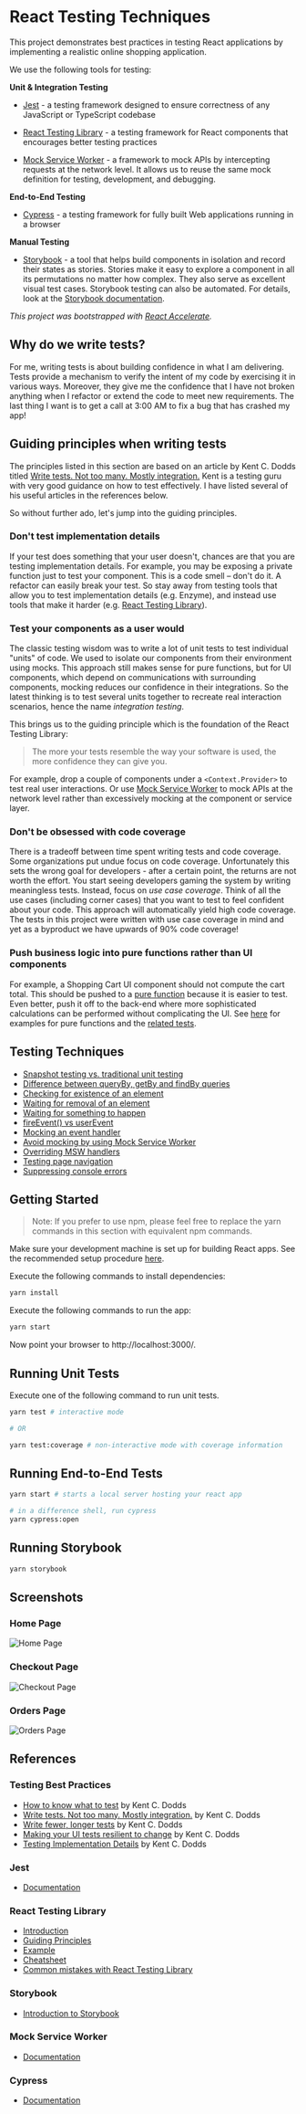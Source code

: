# React Testing Techniques

This project demonstrates best practices in testing React applications by
implementing a realistic online shopping application.

We use the following tools for testing:

**Unit & Integration Testing**

- [Jest](https://jestjs.io/) - a testing framework designed to ensure
  correctness of any JavaScript or TypeScript codebase

- [React Testing Library](https://testing-library.com/) - a testing framework
  for React components that encourages better testing practices

- [Mock Service Worker](https://mswjs.io/) - a framework to mock APIs by
  intercepting requests at the network level. It allows us to reuse the same
  mock definition for testing, development, and debugging.

**End-to-End Testing**

- [Cypress](https://www.cypress.io/) - a testing framework for fully built Web
  applications running in a browser

**Manual Testing**

- [Storybook](https://storybook.js.org/) - a tool that helps build components in
  isolation and record their states as stories. Stories make it easy to explore
  a component in all its permutations no matter how complex. They also serve as
  excellent visual test cases. Storybook testing can also be automated. For
  details, look at the
  [Storybook documentation](https://storybook.js.org/docs/react/workflows/testing-with-storybook).

_This project was bootstrapped with
[React Accelerate](https://github.com/PublicisSapient/cra-template-accelerate)._

## Why do we write tests?

For me, writing tests is about building confidence in what I am delivering.
Tests provide a mechanism to verify the intent of my code by exercising it in
various ways. Moreover, they give me the confidence that I have not broken
anything when I refactor or extend the code to meet new requirements. The last
thing I want is to get a call at 3:00 AM to fix a bug that has crashed my app!

## Guiding principles when writing tests

The principles listed in this section are based on an article by Kent C. Dodds
titled
[Write tests. Not too many. Mostly integration.](https://kentcdodds.com/blog/write-tests)
Kent is a testing guru with very good guidance on how to test effectively. I
have listed several of his useful articles in the references below.

So without further ado, let's jump into the guiding principles.

### Don't test implementation details

If your test does something that your user doesn't, chances are that you are
testing implementation details. For example, you may be exposing a private
function just to test your component. This is a code smell – don't do it. A
refactor can easily break your test. So stay away from testing tools that allow
you to test implementation details (e.g. Enzyme), and instead use tools that
make it harder (e.g. [React Testing Library](https://testing-library.com/)).

### Test your components as a user would

The classic testing wisdom was to write a lot of unit tests to test individual
"units" of code. We used to isolate our components from their environment using
mocks. This approach still makes sense for pure functions, but for UI
components, which depend on communications with surrounding components, mocking
reduces our confidence in their integrations. So the latest thinking is to test
several units together to recreate real interaction scenarios, hence the name
_integration testing_.

This brings us to the guiding principle which is the foundation of the React
Testing Library:

> The more your tests resemble the way your software is used, the more
> confidence they can give you.

For example, drop a couple of components under a `<Context.Provider>` to test
real user interactions. Or use [Mock Service Worker](https://mswjs.io/) to mock
APIs at the network level rather than excessively mocking at the component or
service layer.

### Don't be obsessed with code coverage

There is a tradeoff between time spent writing tests and code coverage. Some
organizations put undue focus on code coverage. Unfortunately this sets the
wrong goal for developers - after a certain point, the returns are not worth the
effort. You start seeing developers gaming the system by writing meaningless
tests. Instead, focus on _use case coverage_. Think of all the use cases
(including corner cases) that you want to test to feel confident about your
code. This approach will automatically yield high code coverage. The tests in
this project were written with use case coverage in mind and yet as a byproduct
we have upwards of 90% code coverage!

### Push business logic into pure functions rather than UI components

For example, a Shopping Cart UI component should not compute the cart total.
This should be pushed to a
[pure function](https://en.wikipedia.org/wiki/Pure_function) because it is
easier to test. Even better, push it off to the back-end where more
sophisticated calculations can be performed without complicating the UI. See
[here](./src/models/Cart.ts) for examples for pure functions and the
[related tests](./src/models/Cart.test.ts).

## Testing Techniques

- [Snapshot testing vs. traditional unit testing](./docs/snapshot-testing-vs-traditional-unit-testing.md)
- [Difference between queryBy, getBy and findBy queries](./docs/difference-between-query-types.md)
- [Checking for existence of an element](./docs/checking-for-existence-of-an-element.md)
- [Waiting for removal of an element](./docs/waiting-for-removal-of-an-element.md)
- [Waiting for something to happen](./docs/waiting-for-something-to-happen.md)
- [fireEvent() vs userEvent](./docs/fireEvent-vs-userEvent.md)
- [Mocking an event handler](./docs/mocking-an-event-handler.md)
- [Avoid mocking by using Mock Service Worker](./docs/avoid-mocking-by-using-mock-service-worker.md)
- [Overriding MSW handlers](./docs/overriding-msw-handlers.md)
- [Testing page navigation](./docs/testing-page-navigation.md)
- [Suppressing console errors](./docs/suppressing-console-errors.md)

## Getting Started

> Note: If you prefer to use npm, please feel free to replace the yarn commands
> in this section with equivalent npm commands.

Make sure your development machine is set up for building React apps. See the
recommended setup procedure
[here](https://github.com/nareshbhatia/react-learning-resources#developer-machine-setup).

Execute the following commands to install dependencies:

```sh
yarn install
```

Execute the following commands to run the app:

```sh
yarn start
```

Now point your browser to http://localhost:3000/.

## Running Unit Tests

Execute one of the following command to run unit tests.

```sh
yarn test # interactive mode

# OR

yarn test:coverage # non-interactive mode with coverage information
```

## Running End-to-End Tests

```sh
yarn start # starts a local server hosting your react app

# in a difference shell, run cypress
yarn cypress:open
```

## Running Storybook

```sh
yarn storybook
```

## Screenshots

### Home Page

![Home Page](assets/screenshot-home.png)

### Checkout Page

![Checkout Page](assets/screenshot-checkout.png)

### Orders Page

![Orders Page](assets/screenshot-orders.png)

## References

### Testing Best Practices

- [How to know what to test](https://kentcdodds.com/blog/how-to-know-what-to-test)
  by Kent C. Dodds
- [Write tests. Not too many. Mostly integration.](https://kentcdodds.com/blog/write-tests)
  by Kent C. Dodds
- [Write fewer, longer tests](https://kentcdodds.com/blog/write-fewer-longer-tests)
  by Kent C. Dodds
- [Making your UI tests resilient to change](https://kentcdodds.com/blog/making-your-ui-tests-resilient-to-change)
  by Kent C. Dodds
- [Testing Implementation Details](https://kentcdodds.com/blog/testing-implementation-details)
  by Kent C. Dodds

### Jest

- [Documentation](https://jestjs.io/docs/getting-started)

### React Testing Library

- [Introduction](https://testing-library.com/docs/)
- [Guiding Principles](https://testing-library.com/docs/guiding-principles)
- [Example](https://testing-library.com/docs/react-testing-library/example-intro)
- [Cheatsheet](https://testing-library.com/docs/react-testing-library/cheatsheet)
- [Common mistakes with React Testing Library](https://kentcdodds.com/blog/common-mistakes-with-react-testing-library)

### Storybook

- [Introduction to Storybook](https://storybook.js.org/docs/react/get-started/introduction)

### Mock Service Worker

- [Documentation](https://mswjs.io/docs/)

### Cypress

- [Documentation](https://docs.cypress.io/guides/overview/why-cypress)
